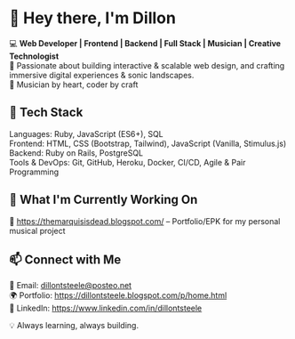 # 👋 Hey there, I'm Dillon

💻 **Web Developer | Frontend | Backend | Full Stack | Musician | Creative Technologist**  
🚀 Passionate about building interactive & scalable web design, and crafting immersive digital experiences & sonic landscapes.  
🎸 Musician by heart, coder by craft  

## 🔧 Tech Stack  
Languages: Ruby, JavaScript (ES6+), SQL  
Frontend: HTML, CSS (Bootstrap, Tailwind), JavaScript (Vanilla, Stimulus.js)  
Backend: Ruby on Rails, PostgreSQL  
Tools & DevOps: Git, GitHub, Heroku, Docker, CI/CD, Agile & Pair Programming    

## 🚀 What I'm Currently Working On  
🔹 https://themarquisisdead.blogspot.com/ – Portfolio/EPK for my personal musical project  

## 📫 Connect with Me  
📧 Email: dillontsteele@posteo.net  
🌍 Portfolio:  https://dillontsteele.blogspot.com/p/home.html  
💼 LinkedIn: https://www.linkedin.com/in/dillontsteele  

💡 Always learning, always building.
